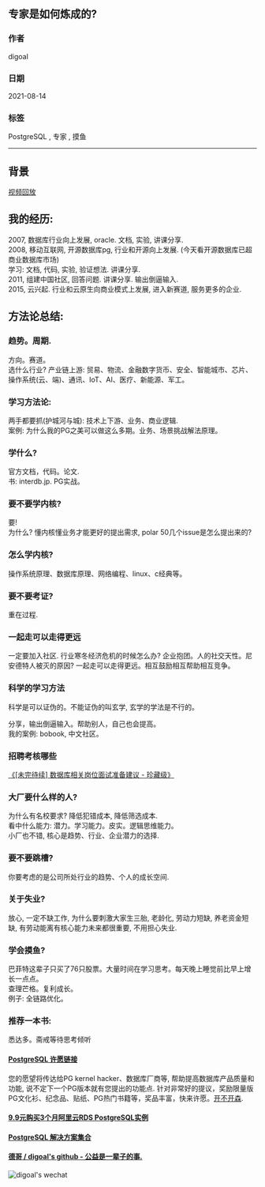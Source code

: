 ## 专家是如何炼成的?  
  
### 作者  
digoal  
  
### 日期  
2021-08-14   
  
### 标签  
PostgreSQL , 专家 , 摸鱼     
  
----  
  
## 背景  
  
[视频回放](https://www.bilibili.com/video/BV19A411w72U/)   
  
## 我的经历:   
2007, 数据库行业向上发展, oracle. 文档, 实验, 讲课分享.   
2008, 移动互联网, 开源数据库pg, 行业和开源向上发展. (今天看开源数据库已超商业数据库市场)  
学习: 文档, 代码, 实验, 验证想法. 讲课分享.   
2011, 组建中国社区, 回答问题. 讲课分享. 输出倒逼输入.   
2015, 云兴起. 行业和云原生向商业模式上发展, 进入新赛道, 服务更多的企业.   
  
  
  
## 方法论总结:   
  
### 趋势。周期.   
方向。赛道。  
选什么行业? 产业链上游: 贸易、物流、金融数字货币、安全、智能城市、芯片、操作系统(云、端)、通讯、IoT、AI、医疗、新能源、军工。  
  
### 学习方法论:   
  
两手都要抓(护城河与城): 技术上下游、业务、商业逻辑.   
案例: 为什么我的PG之美可以做这么多期。业务、场景挑战解法原理。  
  
### 学什么?   
官方文档，代码。论文.   
书: interdb.jp. PG实战。  
  
### 要不要学内核?  
要!  
为什么? 懂内核懂业务才能更好的提出需求, polar 50几个issue是怎么提出来的?   
  
### 怎么学内核?   
操作系统原理、数据库原理、网络编程、linux、c经典等。  
  
### 要不要考证?   
重在过程.   
  
### 一起走可以走得更远  
一定要加入社区. 行业寒冬经济危机的时候怎么办? 企业抱团。人的社交天性。尼安德特人被灭的原因? 一起走可以走得更远。相互鼓励相互帮助相互竞争。  
  
### 科学的学习方法  
科学是可以证伪的。不能证伪的叫玄学, 玄学的学法是不行的。  
  
分享，输出倒逼输入。帮助别人，自己也会提高。  
我的案例: bobook, 中文社区。  
  
  
### 招聘考核哪些  
[《[未完待续] 数据库相关岗位面试准备建议 - 珍藏级》](../201806/20180623_01.md)    
  
  
### 大厂要什么样的人?   
为什么有名校要求? 降低犯错成本, 降低筛选成本.   
看中什么能力: 潜力。学习能力。皮实。逻辑思维能力。  
小厂也不错, 核心是趋势、行业、企业潜力的选择.   
  
### 要不要跳槽?   
你要考虑的是公司所处行业的趋势、个人的成长空间.   
  
### 关于失业?   
放心, 一定不缺工作, 为什么要刺激大家生三胎, 老龄化, 劳动力短缺, 养老资金短缺, 有劳动能离有核心能力未来都很重要, 不用担心失业.   
  
  
### 学会摸鱼?  
巴菲特这辈子只买了76只股票。大量时间在学习思考。每天晚上睡觉前比早上增长一点点。  
查理芒格。复利成长。  
例子: 全链路优化。  
  
### 推荐一本书:  
悉达多。斋戒等待思考倾听  
  
  
  
#### [PostgreSQL 许愿链接](https://github.com/digoal/blog/issues/76 "269ac3d1c492e938c0191101c7238216")
您的愿望将传达给PG kernel hacker、数据库厂商等, 帮助提高数据库产品质量和功能, 说不定下一个PG版本就有您提出的功能点. 针对非常好的提议，奖励限量版PG文化衫、纪念品、贴纸、PG热门书籍等，奖品丰富，快来许愿。[开不开森](https://github.com/digoal/blog/issues/76 "269ac3d1c492e938c0191101c7238216").  
  
  
#### [9.9元购买3个月阿里云RDS PostgreSQL实例](https://www.aliyun.com/database/postgresqlactivity "57258f76c37864c6e6d23383d05714ea")
  
  
#### [PostgreSQL 解决方案集合](https://yq.aliyun.com/topic/118 "40cff096e9ed7122c512b35d8561d9c8")
  
  
#### [德哥 / digoal's github - 公益是一辈子的事.](https://github.com/digoal/blog/blob/master/README.md "22709685feb7cab07d30f30387f0a9ae")
  
  
![digoal's wechat](../pic/digoal_weixin.jpg "f7ad92eeba24523fd47a6e1a0e691b59")
  
